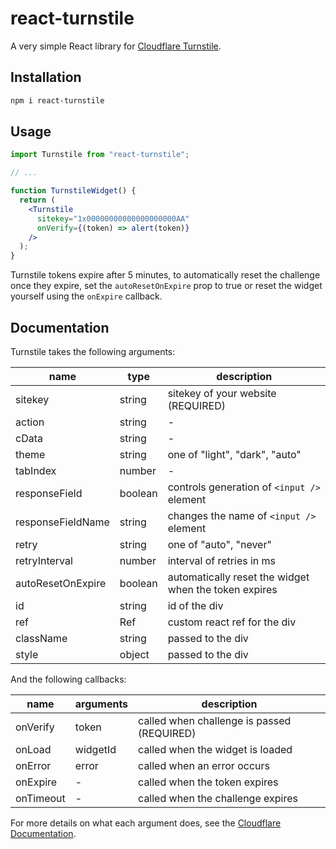# react-turnstile

A very simple React library for [Cloudflare Turnstile](https://challenges.cloudflare.com).

## Installation

```sh
npm i react-turnstile
```

## Usage

```jsx
import Turnstile from "react-turnstile";

// ...

function TurnstileWidget() {
  return (
    <Turnstile
      sitekey="1x00000000000000000000AA"
      onVerify={(token) => alert(token)}
    />
  );
}
```

Turnstile tokens expire after 5 minutes, to automatically reset the challenge once they expire,
set the `autoResetOnExpire` prop to true or reset the widget yourself using the `onExpire` callback.

## Documentation

Turnstile takes the following arguments:

| name              | type    | description                                              |
| ----------------- | ------- | -------------------------------------------------------- |
| sitekey           | string  | sitekey of your website (REQUIRED)                       |
| action            | string  | -                                                        |
| cData             | string  | -                                                        |
| theme             | string  | one of "light", "dark", "auto"                           |
| tabIndex          | number  | -                                                        |
| responseField     | boolean | controls generation of `<input />` element               |
| responseFieldName | string  | changes the name of `<input />` element                  |
| retry             | string  | one of "auto", "never"                                   |
| retryInterval     | number  | interval of retries in ms                                |
| autoResetOnExpire | boolean | automatically reset the widget when the token expires    |
| id                | string  | id of the div                                            |
| ref               | Ref     | custom react ref for the div                             |
| className         | string  | passed to the div                                        |
| style             | object  | passed to the div                                        |

And the following callbacks:

| name      | arguments | description                                |
| --------- | --------- | ------------------------------------------ |
| onVerify  | token     | called when challenge is passed (REQUIRED) |
| onLoad    | widgetId  | called when the widget is loaded           |
| onError   | error     | called when an error occurs                |
| onExpire  | -         | called when the token expires              |
| onTimeout | -         | called when the challenge expires          |

For more details on what each argument does, see the [Cloudflare Documentation](https://developers.cloudflare.com/turnstile/get-started/client-side-rendering/#configurations).
